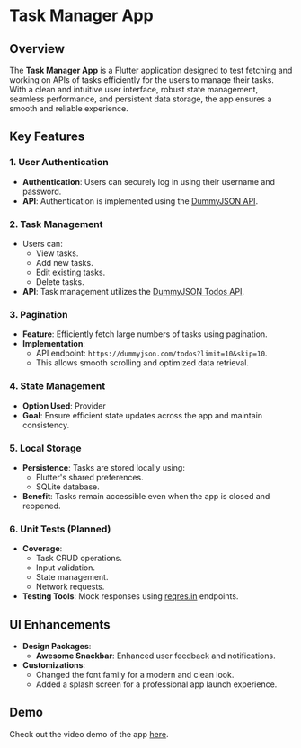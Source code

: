# Task Manager App

## Overview
The **Task Manager App** is a Flutter application designed to test fetching and working on APIs of tasks efficiently for the users to manage their tasks. With a clean and intuitive user interface, robust state management, seamless performance, and persistent data storage, the app ensures a smooth and reliable experience.

## Key Features

### 1. User Authentication
- **Authentication**: Users can securely log in using their username and password.
- **API**: Authentication is implemented using the [DummyJSON API](https://dummyjson.com/docs/auth).

### 2. Task Management
- Users can:
  - View tasks.
  - Add new tasks.
  - Edit existing tasks.
  - Delete tasks.
- **API**: Task management utilizes the [DummyJSON Todos API](https://dummyjson.com/docs/todos).

### 3. Pagination
- **Feature**: Efficiently fetch large numbers of tasks using pagination.
- **Implementation**: 
  - API endpoint: `https://dummyjson.com/todos?limit=10&skip=10`.
  - This allows smooth scrolling and optimized data retrieval.

### 4. State Management
- **Option Used**: Provider
- **Goal**: Ensure efficient state updates across the app and maintain consistency.

### 5. Local Storage
- **Persistence**: Tasks are stored locally using:
  - Flutter's shared preferences.
  - SQLite database.
- **Benefit**: Tasks remain accessible even when the app is closed and reopened.

### 6. Unit Tests (Planned)
- **Coverage**:
  - Task CRUD operations.
  - Input validation.
  - State management.
  - Network requests.
- **Testing Tools**: Mock responses using [reqres.in](https://reqres.in) endpoints.

## UI Enhancements
- **Design Packages**:
  - **Awesome Snackbar**: Enhanced user feedback and notifications.
- **Customizations**:
  - Changed the font family for a modern and clean look.
  - Added a splash screen for a professional app launch experience.

## Demo
Check out the video demo of the app [here](#).



